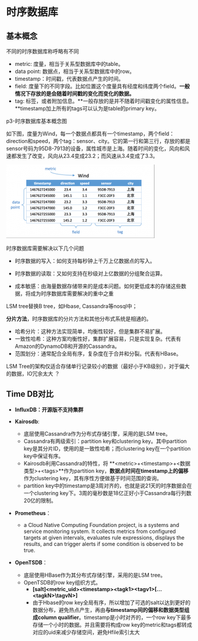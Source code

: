 # 时序数据库

## 基本概念

不同的时序数据库称呼略有不同
- metric: 度量，相当于关系型数据库中的table。
- data point: 数据点，相当于关系型数据库中的row。
- timestamp：时间戳，代表数据点产生的时间。
- field: 度量下的不同字段。比如位置这个度量具有经度和纬度两个field。**一般情况下存放的是会随着时间戳的变化而变化的数据。**
- tag: 标签，或者附加信息。**一般存放的是并不随着时间戳变化的属性信息。**timestamp加上所有的tags可以认为是table的primary key。

p3-时序数据库基本概念图

如下图，度量为Wind，每一个数据点都具有一个timestamp，两个field：direction和speed，两个tag：sensor、city。它的第一行和第三行，存放的都是sensor号码为95D8-7913的设备，属性城市是上海。随着时间的变化，风向和风速都发生了改变，风向从23.4变成23.2；而风速从3.4变成了3.3。

![time_db_01](pics/example.png)



时序数据库需要解决以下几个问题

- 时序数据的写入：如何支持每秒钟上千万上亿数据点的写入。

- 时序数据的读取：又如何支持在秒级对上亿数据的分组聚合运算。

- 成本敏感：由海量数据存储带来的是成本问题。如何更低成本的存储这些数据，将成为时序数据库需要解决的重中之重

  


LSM tree替换B tree，如Hbase, Cassandra等nosql中；

**分片方法**，时序数据库的分片方法和其他分布式系统是相通的。

- 哈希分片：这种方法实现简单，均衡性较好，但是集群不易扩展。
- 一致性哈希：这种方案均衡性好，集群扩展容易，只是实现复杂。代表有Amazon的DynamoDB和开源的Cassandra。
- 范围划分：通常配合全局有序，复杂度在于合并和分裂。代表有HBase。



LSM Tree的架构仅适合存储单行记录较小的数据（最好小于KB级别），对于偏大的数据，IO冗余太大 ？



## Time DB对比


- **InfluxDB：开源版不支持集群**

- **Kairosdb**:
  - 底层使用Cassandra作为分布式存储引擎，采用的是LSM tree。
  - Cassandra有两级索引：partition key和clustering key。其中partition key是其分片ID，使用的是一致性哈希；而clustering key在一个partition key中保证有序。
  - Kairosdb利用Cassandra的特性，将 **\<metric>+\<timestamp>+<数据类型>+\<tags>**作为partition key，**数据点时间在timestamp上的偏移**作为clustering key，其有序性方便做基于时间范围的查询。
  - partition key中的timestamp是3周对齐的，也就是说21天的时序数据会在一个clustering key下。3周的毫秒数是18亿正好小于Cassandra每行列数20亿的限制。

- **Prometheus**：
  - a Cloud Native Computing Foundation project, is a systems and service monitoring system. It collects metrics from configured targets at given intervals, evaluates rule expressions, displays the results, and can trigger alerts if some condition is observed to be true.

- **OpenTSDB**：
  - 底层使用HBase作为其分布式存储引擎，采用的是LSM tree。
  - OpenTSDB的row key组织方式。
    - **[salt]\<metric_uid>\<timestamp>\<tagk1>\<tagv1>[...\<tagkN>\tagvN>]**
    - 由于Hbase的row key全局有序，所以增加了可选的salt以达到更好的数据分布，避免热点产生，再由**与timestamp间的偏移和数据类型组成column qualifier**。timestamp是小时对齐的，一个row key下最多存储一个小时的数据。并且需要将构成row key的metric和tags都转成对应的uid来减少存储空间，避免Hfile索引太大
  


